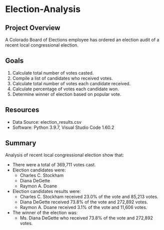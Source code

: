 # Election-Analysis

## Project Overview
A Colorado Board of Elections employee has ordered an election audit of a recent local congressional election.

## Goals
1. Calculate total number of votes casted.
2. Compile a list of candidates who received votes.
3. Calculate total number of votes each candidate received.
4. Calculate percentage of votes each candidate won.
5. Determine winner of election based on popular vote.

## Resources
- Data Source: election_results.csv
- Software: Python 3.9.7, Visual Studio Code 1.60.2

## Summary
Analysis of recent local congressional election show that:
- There were a total of 369,711 votes cast.
- Election candidates were:
    - Charles C. Stockham
    - Diana DeGette
    - Raymon A. Doane
- Election candidates results were:
    - Charles C. Stockham received 23.0% of the vote and 85,213 votes.
    - Diana DeGette received 73.8% of the vote and 272,892 votes.
    - Raymon A. Doane received 3.1% of the vote and 11,606 votes.
- The winner of the election was:
    - Ms. Diana DeGette who received 73.8% of the vote and 272,892 votes.